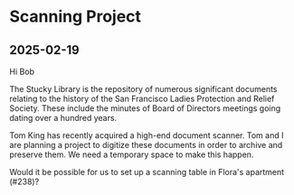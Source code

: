 # Scanning Project

## 2025-02-19
Hi Bob

The Stucky Library is the repository of numerous significant documents relating to the history of the San Francisco Ladies Protection and Relief Society. These include the minutes of Board of Directors meetings going dating over a hundred years.

Tom King has recently acquired a high-end document scanner. Tom and I are planning a project to digitize these documents in order to archive and preserve them. We need a temporary space to make this happen.

Would it be possible for us to set up a scanning table in Flora's apartment (#238)?